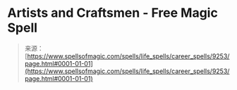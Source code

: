 <!--yml
category: 未分类
date: 2024-06-12 18:44:58
-->

# Artists and Craftsmen - Free Magic Spell

> 来源：[https://www.spellsofmagic.com/spells/life_spells/career_spells/9253/page.html#0001-01-01](https://www.spellsofmagic.com/spells/life_spells/career_spells/9253/page.html#0001-01-01)